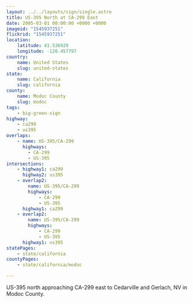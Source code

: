 ```yaml
---
layout: ../../layouts/sign/single.astro
title: US-395 North at CA-299 East
date: 2005-03-01 00:00:00 +0000 +0000
imageid: "1545937251"
flickrid: "1545937251"
location:
    latitude: 41.536929
    longitude: -120.457797
country:
    name: United States
    slug: united-states
state:
    name: California
    slug: california
county:
    name: Modoc County
    slug: modoc
tags:
    - big-green-sign
highway:
    - ca299
    - us395
overlaps:
    - name: US-395/CA-299
      highways:
        - CA-299
        - US-395
intersections:
    - highway1: ca299
      highway2: us395
    - overlap2:
        name: US-395/CA-299
        highways:
            - CA-299
            - US-395
      highway1: ca299
    - overlap2:
        name: US-395/CA-299
        highways:
            - CA-299
            - US-395
      highway1: us395
statePages:
    - state/california
countyPages:
    - state/california/modoc

---
```

US-395 north approaching CA-299 east to Cedarville and Gerlach, NV in Modoc County.